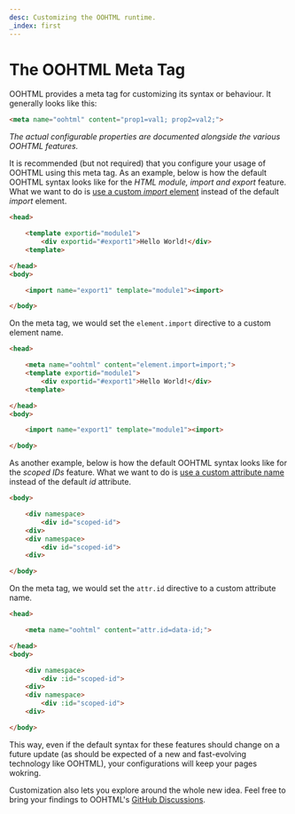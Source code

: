 ```yaml
---
desc: Customizing the OOHTML runtime.
_index: first
---
```

# The OOHTML Meta Tag

OOHTML provides a meta tag for customizing its syntax or behaviour. It generally looks like this:

```html
<meta name="oohtml" content="prop1=val1; prop2=val2;">
```

*The actual configurable properties are documented alongside the various OOHTML features.*

It is recommended (but not required) that you configure your usage of OOHTML using this meta tag. As an example, below is how the default OOHTML syntax looks like for the *HTML module, import and export* feature. What we want to do is [use a custom *import* element](../../spec/imports#polyfill) instead of the default *import* element.

```html
<head>

    <template exportid="module1">
        <div exportid="#export1">Hello World!</div>
    <template>

</head>
<body>

    <import name="export1" template="module1"><import>

</body>
```

On the meta tag, we would set the `element.import` directive to a custom element name.

```html
<head>

    <meta name="oohtml" content="element.import=import;">
    <template exportid="module1">
        <div exportid="#export1">Hello World!</div>
    <template>

</head>
<body>

    <import name="export1" template="module1"><import>

</body>
```

As another example, below is how the default OOHTML syntax looks like for the *scoped IDs* feature. What we want to do is [use a custom attribute name](../../spec/namespaced-html#polyfill) instead of the default *id* attribute.


```html
<body>

    <div namespace>
        <div id="scoped-id">
    <div>
    <div namespace>
        <div id="scoped-id">
    <div>

</body>
```

On the meta tag, we would set the `attr.id` directive to a custom attribute name.

```html
<head>

    <meta name="oohtml" content="attr.id=data-id;">

</head>
<body>

    <div namespace>
        <div :id="scoped-id">
    <div>
    <div namespace>
        <div :id="scoped-id">
    <div>

</body>
```

This way, even if the default syntax for these features should change on a future update (as should be expected of a new and fast-evolving technology like OOHTML), your configurations will keep your pages wokring.

Customization also lets you explore around the whole new idea. Feel free to bring your findings to OOHTML's [GitHub Discussions](https://github.com/webqit/oohtml/discussions).